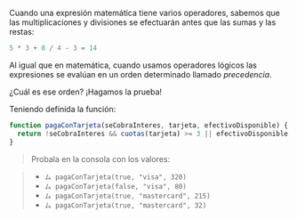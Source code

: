 Cuando una expresión matemática tiene varios operadores, sabemos que las multiplicaciones y divisiones se efectuarán antes que las sumas y las restas:

```javascript
5 * 3 + 8 / 4 - 3 = 14
```

Al igual que en matemática, cuando usamos operadores lógicos las expresiones se evalúan en un orden determinado llamado _precedencia_. 

¿Cuál es ese orden? ¡Hagamos la prueba!

Teniendo definida la función:
 
```javascript
function pagaConTarjeta(seCobraInteres, tarjeta, efectivoDisponible) {
  return !seCobraInteres && cuotas(tarjeta) >= 3 || efectivoDisponible < 100;
}
```

> Probala en la consola con los valores:

>* `ム pagaConTarjeta(true, "visa", 320)`
>* `ム pagaConTarjeta(false, "visa", 80)`
>* `ム pagaConTarjeta(true, "mastercard", 215)`
>* `ム pagaConTarjeta(true, "mastercard", 32)`